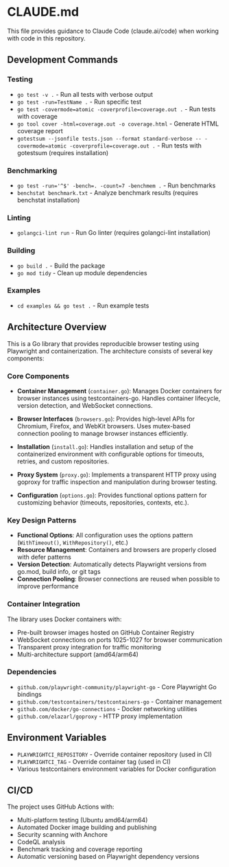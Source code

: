 # CLAUDE.md

This file provides guidance to Claude Code (claude.ai/code) when working with code in this repository.

## Development Commands

### Testing
- `go test -v .` - Run all tests with verbose output
- `go test -run=TestName .` - Run specific test
- `go test -covermode=atomic -coverprofile=coverage.out .` - Run tests with coverage
- `go tool cover -html=coverage.out -o coverage.html` - Generate HTML coverage report
- `gotestsum --jsonfile tests.json --format standard-verbose -- -covermode=atomic -coverprofile=coverage.out .` - Run tests with gotestsum (requires installation)

### Benchmarking
- `go test -run='^$' -bench=. -count=7 -benchmem .` - Run benchmarks
- `benchstat benchmark.txt` - Analyze benchmark results (requires benchstat installation)

### Linting
- `golangci-lint run` - Run Go linter (requires golangci-lint installation)

### Building
- `go build .` - Build the package
- `go mod tidy` - Clean up module dependencies

### Examples
- `cd examples && go test .` - Run example tests

## Architecture Overview

This is a Go library that provides reproducible browser testing using Playwright and containerization. The architecture consists of several key components:

### Core Components

- **Container Management** (`container.go`): Manages Docker containers for browser instances using testcontainers-go. Handles container lifecycle, version detection, and WebSocket connections.

- **Browser Interfaces** (`browsers.go`): Provides high-level APIs for Chromium, Firefox, and WebKit browsers. Uses mutex-based connection pooling to manage browser instances efficiently.

- **Installation** (`install.go`): Handles installation and setup of the containerized environment with configurable options for timeouts, retries, and custom repositories.

- **Proxy System** (`proxy.go`): Implements a transparent HTTP proxy using goproxy for traffic inspection and manipulation during browser testing.

- **Configuration** (`options.go`): Provides functional options pattern for customizing behavior (timeouts, repositories, contexts, etc.).

### Key Design Patterns

- **Functional Options**: All configuration uses the options pattern (`WithTimeout()`, `WithRepository()`, etc.)
- **Resource Management**: Containers and browsers are properly closed with defer patterns
- **Version Detection**: Automatically detects Playwright versions from go.mod, build info, or git tags
- **Connection Pooling**: Browser connections are reused when possible to improve performance

### Container Integration

The library uses Docker containers with:
- Pre-built browser images hosted on GitHub Container Registry
- WebSocket connections on ports 1025-1027 for browser communication  
- Transparent proxy integration for traffic monitoring
- Multi-architecture support (amd64/arm64)

### Dependencies

- `github.com/playwright-community/playwright-go` - Core Playwright Go bindings
- `github.com/testcontainers/testcontainers-go` - Container management
- `github.com/docker/go-connections` - Docker networking utilities
- `github.com/elazarl/goproxy` - HTTP proxy implementation

## Environment Variables

- `PLAYWRIGHTCI_REPOSITORY` - Override container repository (used in CI)
- `PLAYWRIGHTCI_TAG` - Override container tag (used in CI)
- Various testcontainers environment variables for Docker configuration

## CI/CD

The project uses GitHub Actions with:
- Multi-platform testing (Ubuntu amd64/arm64)
- Automated Docker image building and publishing
- Security scanning with Anchore
- CodeQL analysis
- Benchmark tracking and coverage reporting
- Automatic versioning based on Playwright dependency versions
